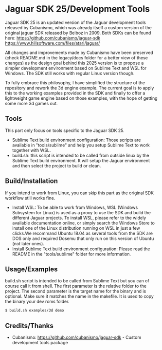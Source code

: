 # Jaguar SDK 25/Development Tools

Jaguar SDK 25 is an updated version of the Jaguar development tools released by Cubanismo, which was already itself a custom version of the original jaguar SDK released by Belboz in 2009. Both SDKs can be found here:
https://github.com/cubanismo/jaguar-sdk
https://www.hillsoftware.com/files/atari/jaguar/

All changes and improvements made by Cubanismo have been preserved (check README.md in the legacy/docs folder for a better view of these changes) as the design goal behind this 2025 version is to propose a simpler development environment based on Sublime Text and WSL for Windows. The SDK still works with regular Linux version though.

To fully embrace this philosophy, I have simplified the structure of the repository and rework the 3d engine example. The current goal is to apply this to the working examples provided in the SDK and finally to offer a lightweight game engine based on those examples, with the hope of getting some more 3d games out.


## Tools

This part only focus on tools specific to the Jaguar SDK 25.

* Sublime Text build environment configuration: Those scripts are available in "tools/sublime" and help you setup Sublime Text to work together with WSL. 
* build.sh: this script is intended to be called from outside linux by the Sublime Text build environment. It will setup the Jaguar environment and then select the project to build or clean.

## Build/Installation

If you intend to work from Linux, you can skip this part as the original SDK workflow still works fine.

* Install WSL: To be able to work from Windows, WSL (Windows Subsystem for Linux) is used as a proxy to use the SDK and build the different Jaguar projects. To install WSL, please refer to the widely available documentation online, or simply search the Windows Store to install one of the Linux distribution running on WSL in just a few clicks.We recommand Ubuntu 18.04 as several tools from the SDK are DOS only and required Dosemu that only run on this version of Ubuntu (not later ones).
* Install Sublime Text build environment configuration: Please read the README in the "tools/sublime" folder for more information.

## Usage/Examples

build.sh script is intended to be called from Sublime Text but you can of course call it from shell. The first parameter is the relative folder to the project. The second parameter is the target name for the binary and is optional. Make sure it matches the name in the makefile. It is used to copy the binary your dev roms folder.

````sh
$ build.sh examples/3d demo
````

## Credits/Thanks

* Cubanismo: https://github.com/cubanismo/jaguar-sdk - Custom development tools package
